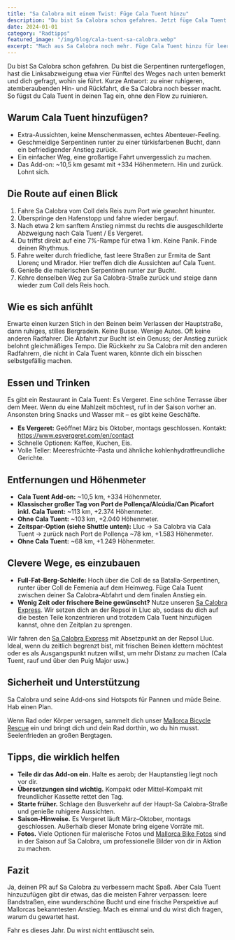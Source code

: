 ```yaml
---
title: "Sa Calobra mit einem Twist: Füge Cala Tuent hinzu"
description: "Du bist Sa Calobra schon gefahren. Jetzt füge Cala Tuent hinzu für ruhigere Straßen, atemberaubende Aussichten und echtes Abenteuer-Feeling."
date: 2024-01-01
category: "Radtipps"
featured_image: "/img/blog/cala-tuent-sa-calobra.webp"
excerpt: "Mach aus Sa Calobra noch mehr. Füge Cala Tuent hinzu für leere Straßen, türkisfarbene Buchten und eine neue Perspektive auf Mallorcas bekanntesten Anstieg."
---
```


Du bist Sa Calobra schon gefahren. Du bist die Serpentinen runtergeflogen, hast die Linksabzweigung etwa vier Fünftel des Weges nach unten bemerkt und dich gefragt, wohin sie führt. Kurze Antwort: zu einer ruhigeren, atemberaubenden Hin- und Rückfahrt, die Sa Calobra noch besser macht. So fügst du Cala Tuent in deinen Tag ein, ohne den Flow zu ruinieren.

## Warum Cala Tuent hinzufügen?

- Extra-Aussichten, keine Menschenmassen, echtes Abenteuer-Feeling.
- Geschmeidige Serpentinen runter zu einer türkisfarbenen Bucht, dann ein befriedigender Anstieg zurück.
- Ein einfacher Weg, eine großartige Fahrt unvergesslich zu machen.
- Das Add-on: ~10,5 km gesamt mit +334 Höhenmetern. Hin und zurück. Lohnt sich.

## Die Route auf einen Blick

1. Fahre Sa Calobra vom Coll dels Reis zum Port wie gewohnt hinunter.
2. Überspringe den Hafenstopp und fahre wieder bergauf.
3. Nach etwa 2 km sanftem Anstieg nimmst du rechts die ausgeschilderte Abzweigung nach Cala Tuent / Es Vergeret.
4. Du triffst direkt auf eine 7%-Rampe für etwa 1 km. Keine Panik. Finde deinen Rhythmus.
5. Fahre weiter durch friedliche, fast leere Straßen zur Ermita de Sant Llorenç und Mirador. Hier treffen dich die Aussichten auf Cala Tuent.
6. Genieße die malerischen Serpentinen runter zur Bucht.
7. Kehre denselben Weg zur Sa Calobra-Straße zurück und steige dann wieder zum Coll dels Reis hoch.

## Wie es sich anfühlt

Erwarte einen kurzen Stich in den Beinen beim Verlassen der Hauptstraße, dann ruhiges, stilles Bergradeln. Keine Busse. Wenige Autos. Oft keine anderen Radfahrer. Die Abfahrt zur Bucht ist ein Genuss; der Anstieg zurück belohnt gleichmäßiges Tempo. Die Rückkehr zu Sa Calobra mit den anderen Radfahrern, die nicht in Cala Tuent waren, könnte dich ein bisschen selbstgefällig machen.

## Essen und Trinken

Es gibt ein Restaurant in Cala Tuent: Es Vergeret. Eine schöne Terrasse über dem Meer. Wenn du eine Mahlzeit möchtest, ruf in der Saison vorher an. Ansonsten bring Snacks und Wasser mit – es gibt keine Geschäfte.

- **Es Vergeret:** Geöffnet März bis Oktober, montags geschlossen. Kontakt: <a href="https://www.esvergeret.com/en/contact" target="_blank">https://www.esvergeret.com/en/contact</a>
- Schnelle Optionen: Kaffee, Kuchen, Eis.
- Volle Teller: Meeresfrüchte-Pasta und ähnliche kohlenhydratfreundliche Gerichte.

## Entfernungen und Höhenmeter

- **Cala Tuent Add-on:** ~10,5 km, +334 Höhenmeter.
- **Klassischer großer Tag von Port de Pollença/Alcúdia/Can Picafort inkl. Cala Tuent:** ~113 km, +2.374 Höhenmeter.
- **Ohne Cala Tuent:** ~103 km, +2.040 Höhenmeter.
- **Zeitspar-Option (siehe Shuttle unten):** Lluc → Sa Calobra via Cala Tuent → zurück nach Port de Pollença ~78 km, +1.583 Höhenmeter.
- **Ohne Cala Tuent:** ~68 km, +1.249 Höhenmeter.

## Clevere Wege, es einzubauen

- **Full-Fat-Berg-Schleife:** Hoch über die Coll de sa Batalla-Serpentinen, runter über Coll de Femenia auf dem Heimweg. Füge Cala Tuent zwischen deiner Sa Calobra-Abfahrt und dem finalen Anstieg ein.
- **Wenig Zeit oder frischere Beine gewünscht?** Nutze unseren <a href="https://mallorcacycleshuttle.company.site/products/Scheduled-Bike-Buses-c15728235" target="_blank">Sa Calobra Express</a>. Wir setzen dich an der Repsol in Lluc ab, sodass du dich auf die besten Teile konzentrieren und trotzdem Cala Tuent hinzufügen kannst, ohne den Zeitplan zu sprengen.

Wir fahren den <a href="https://mallorcacycleshuttle.company.site/products/Scheduled-Bike-Buses-c15728235" target="_blank">Sa Calobra Express</a> mit Absetzpunkt an der Repsol Lluc. Ideal, wenn du zeitlich begrenzt bist, mit frischen Beinen klettern möchtest oder es als Ausgangspunkt nutzen willst, um mehr Distanz zu machen (Cala Tuent, rauf und über den Puig Major usw.)

## Sicherheit und Unterstützung

Sa Calobra und seine Add-ons sind Hotspots für Pannen und müde Beine. Hab einen Plan.

Wenn Rad oder Körper versagen, sammelt dich unser <a href="https://mallorcacycleshuttle.company.site/products/Rescue-&-Recovery-c15728236" target="_blank">Mallorca Bicycle Rescue</a> ein und bringt dich und dein Rad dorthin, wo du hin musst. Seelenfrieden an großen Bergtagen.

## Tipps, die wirklich helfen

- **Teile dir das Add-on ein.** Halte es aerob; der Hauptanstieg liegt noch vor dir.
- **Übersetzungen sind wichtig.** Kompakt oder Mittel-Kompakt mit freundlicher Kassette rettet den Tag.
- **Starte früher.** Schlage den Busverkehr auf der Haupt-Sa Calobra-Straße und genieße ruhigere Aussichten.
- **Saison-Hinweise.** Es Vergeret läuft März–Oktober, montags geschlossen. Außerhalb dieser Monate bring eigene Vorräte mit.
- **Fotos.** Viele Optionen für malerische Fotos und <a href="https://www.mallorcacyclingphotos.com/" target="_blank">Mallorca Bike Fotos</a> sind in der Saison auf Sa Calobra, um professionelle Bilder von dir in Aktion zu machen.

## Fazit

Ja, deinen PR auf Sa Calobra zu verbessern macht Spaß. Aber Cala Tuent hinzuzufügen gibt dir etwas, das die meisten Fahrer verpassen: leere Bandstraßen, eine wunderschöne Bucht und eine frische Perspektive auf Mallorcas bekanntesten Anstieg. Mach es einmal und du wirst dich fragen, warum du gewartet hast.

Fahr es dieses Jahr. Du wirst nicht enttäuscht sein.
